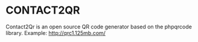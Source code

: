 # CONTACT2QR
Contact2Qr is an open source QR code generator based on the phpqrcode library.
Example: http://qrc1.125mb.com/
